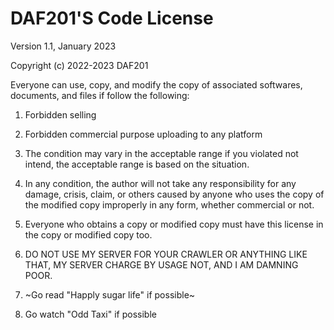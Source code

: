 # DAF201'S Code License

Version 1.1, January 2023

Copyright (c) 2022-2023 DAF201

Everyone can use, copy, and modify the copy of associated softwares, documents, and files if follow the following:

1. Forbidden selling

2. Forbidden commercial purpose uploading to any platform

3. The condition may vary in the acceptable range if you violated not intend, the acceptable range is based on the situation.

4. In any condition, the author will not take any responsibility for any damage, crisis, claim, or others caused by anyone who uses the copy of the modified copy improperly in any form, whether commercial or not.

5. Everyone who obtains a copy or modified copy must have this license in the copy or modified copy too.

6. DO NOT USE MY SERVER FOR YOUR CRAWLER OR ANYTHING LIKE THAT, MY SERVER CHARGE BY USAGE NOT, AND I AM DAMNING POOR.

7. ~Go read "Happly sugar life" if possible~

7. Go watch "Odd Taxi" if possible
